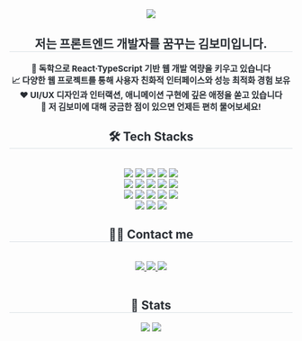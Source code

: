 <div align= "center">
    <img src="https://capsule-render.vercel.app/api?type=waving&color=gradient&height=180&text=Hi%20I'm%20BOMI&animation=fadeIn&fontColor=ffffff&fontSize=60" />
    </div>
    <div align= "center"> 
    <h2 style="border-bottom: 1px solid #d8dee4; color: #282d33;"> 저는 프론트엔드 개발자를 꿈꾸는 김보미입니다. </h2>  
    <div style="font-weight: 700; font-size: 15px; text-align: center; color: #282d33;"> 💼 독학으로 React·TypeScript 기반 웹 개발 역량을 키우고 있습니다</li><br></li>📈 다양한 웹 프로젝트를 통해 사용자 친화적 인터페이스와 성능 최적화 경험 보유</li><br></li>❤️ UI/UX 디자인과 인터랙션, 애니메이션 구현에 깊은 애정을 쏟고 있습니다</li><br></li>💬 저 김보미에 대해 궁금한 점이 있으면 언제든 편히 물어보세요! </div> 
    </div>
    <div align= "center">
    <h2 style="border-bottom: 1px solid #d8dee4; color: #282d33;"> 🛠️ Tech Stacks </h2> <br> 
    <div style="margin: 0 auto; text-align: center;" align= "center"> <img src="https://img.shields.io/badge/Amazon AWS-232F3E?style=for-the-badge&logo=Amazon AWS&logoColor=white">
          <img src="https://img.shields.io/badge/CSS3-1572B6?style=for-the-badge&logo=CSS3&logoColor=white">
          <img src="https://img.shields.io/badge/Express-000000?style=for-the-badge&logo=Express&logoColor=white">
          <img src="https://img.shields.io/badge/Figma-F24E1E?style=for-the-badge&logo=Figma&logoColor=white">
          <img src="https://img.shields.io/badge/Git-F05032?style=for-the-badge&logo=Git&logoColor=white">
          <br/><img src="https://img.shields.io/badge/Github-181717?style=for-the-badge&logo=Github&logoColor=white">
          <img src="https://img.shields.io/badge/HTML5-E34F26?style=for-the-badge&logo=HTML5&logoColor=white">
          <img src="https://img.shields.io/badge/jQuery-0769AD?style=for-the-badge&logo=jQuery&logoColor=white">
          <img src="https://img.shields.io/badge/Javascript-F7DF1E?style=for-the-badge&logo=Javascript&logoColor=white">
          <img src="https://img.shields.io/badge/MySQL-4479A1?style=for-the-badge&logo=MySQL&logoColor=white">
          <br/><img src="https://img.shields.io/badge/Notion-000000?style=for-the-badge&logo=Notion&logoColor=white">
          <img src="https://img.shields.io/badge/Next.js-000000?style=for-the-badge&logo=Next.js&logoColor=white">
          <img src="https://img.shields.io/badge/Node.js-339933?style=for-the-badge&logo=Node.js&logoColor=white">
          <img src="https://img.shields.io/badge/React-61DAFB?style=for-the-badge&logo=React&logoColor=white">
          <img src="https://img.shields.io/badge/Slack-4A154B?style=for-the-badge&logo=Slack&logoColor=white">
          <br/><img src="https://img.shields.io/badge/Tailwind CSS-06B6D4?style=for-the-badge&logo=Tailwind CSS&logoColor=white">
          <img src="https://img.shields.io/badge/Vercel-000000?style=for-the-badge&logo=Vercel&logoColor=white">
          <img src="https://img.shields.io/badge/Vue.js-4FC08D?style=for-the-badge&logo=Vue.js&logoColor=white">
          </div>
    </div>
    <div align= "center">
    <h2 style="border-bottom: 1px solid #d8dee4; color: #282d33;"> 🧑‍💻 Contact me </h2> <br> 
    <div align= "center"> <a href=https://www.instagram.com/matomabo/#> <img src="https://img.shields.io/badge/Instagram-E4405F?style=for-the-badge&logo=Instagram&logoColor=white&link=https://www.instagram.com/matomabo/#"> </a>
         <a href=https://defiant-saffron-661.notion.site/Frontend-Developer-Portfolio-2100b479a400805d81b4f21761d15a9e?source=copy_link> <img src="https://img.shields.io/badge/Notion-000000?style=for-the-badge&logo=Notion&logoColor=white&link=https://defiant-saffron-661.notion.site/Bomi-s-Portfolio-1270b479a40080b786e3f0606b8f5118?pvs=4"> </a>
         <a href=mailto:bomikim046@gmail.com> <img src="https://img.shields.io/badge/Gmail-EA4335?style=for-the-badge&logo=Gmail&logoColor=white&link=mailto:bomikim046@gmail.com"> </a>
          </div>  <br> 
    <div align= "center">  </div> 
    </div>
    <div align= "center"> 
    <h2 style="border-bottom: 1px solid #d8dee4; color: #282d33;"> 🏅 Stats </h2> <div align= "center"> <img src="https://github-readme-stats.vercel.app/api?username=zoeznm&bg_color=180,00000000,&title_color=000000&text_color=000000"
         /> <img src="https://github-readme-stats.vercel.app/api/top-langs/?username=zoeznm&layout=compact&bg_color=180,00000000,&title_color=000000&text_color=000000"
           /> </div> 
    </div>
    
